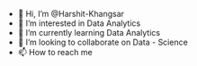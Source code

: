 - 👋 Hi, I’m @Harshit-Khangsar
- 👀 I’m interested in Data Analytics
- 🌱 I’m currently learning Data Analytics
- 💞️ I’m looking to collaborate on Data - Science 
- 📫 How to reach me  
<!---
Harshit-Khangsar/Harshit-Khangsar is a ✨ special ✨ repository because its `README.md` (this file) appears on your GitHub profile.
You can click the Preview link to take a look at your changes.
--->
